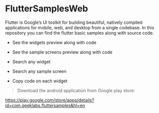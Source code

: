 # FlutterSamplesWeb
Flutter is Google’s UI toolkit for building beautiful, natively compiled applications for mobile, web, and desktop from a single codebase. In this repository you can find the flutter basic samples along with source code.

- See the widgets preview along with code

- See the sample screens preview along with code

- Search any widget

- Search any sample screen

- Copy code on each widget


> Download the android application from Google play store:

https://play.google.com/store/apps/details?id=com.geeklabs.fluttersamples&hl=en
